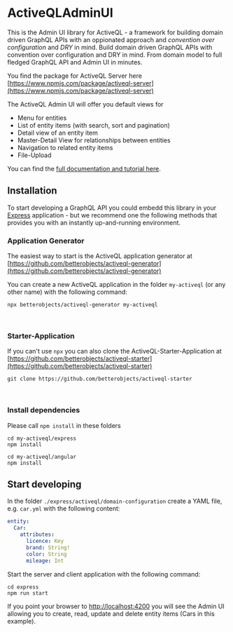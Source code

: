 # ActiveQLAdminUI

This is the Admin UI library for ActiveQL - a framework for building domain driven GraphQL APIs with an oppionated approach and _convention over configuration_ and _DRY_ in mind. Build domain driven GraphQL APIs with convention over configuration and DRY in mind. From domain model to full fledged GraphQL API and Admin UI in minutes.

You find the package for ActiveQL Server here [https://www.npmjs.com/package/activeql-server](https://www.npmjs.com/package/activeql-server)

The ActiveQL Admin UI will offer you default views for 

* Menu for entities
* List of entity items (with search, sort and pagination)
* Detail view of an entity item
* Master-Detail View for relationships between entities
* Navigation to related entity items
* File-Upload 


You can find the [full documentation and tutorial here](https://betterobjects.github.io/activeql).

## Installation

To start developing a GraphQL API you could embedd this library in your [Express](http://expressjs.com) application - but we recommend one the following methods that provides you with an instantly up-and-running environment. 

### Application Generator 

The easiest way to start is the ActiveQL application generator at [https://github.com/betterobjects/activeql-generator](https://github.com/betterobjects/activeql-generator)

You can create a new ActiveQL application in the folder `my-activeql` (or any other name) with the following command: 
```
npx betterobjects/activeql-generator my-activeql
```

<br>

### Starter-Application 

If you can't use `npx` you can also clone the ActiveQL-Starter-Application at [https://github.com/betterobjects/activeql-starter](https://github.com/betterobjects/activeql-starter)

```
git clone https://github.com/betterobjects/activeql-starter
```

<br>

### Install dependencies 

Please call `npm install` in these folders 

```
cd my-activeql/express
npm install

cd my-activeql/angular
npm install
```

## Start developing

In the folder `./express/activeql/domain-configuration` create a YAML file, e.g. `car.yml` with the following content: 

```yaml
entity:
  Car: 
    attributes: 
      licence: Key
      brand: String!
      color: String
      mileage: Int
```

Start the server and client application with the following command:

```
cd express
npm run start 
```

If you point your browser to [http://localhost:4200](http://localhost:4200) you will see the Admin UI allowing you to create, read, update and delete entity items (Cars in this example).
